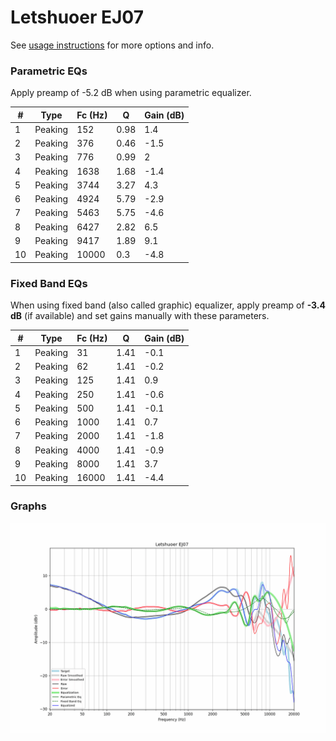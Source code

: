 # Letshuoer EJ07
See [usage instructions](https://github.com/jaakkopasanen/AutoEq#usage) for more options and info.

### Parametric EQs
Apply preamp of -5.2 dB when using parametric equalizer.

|   # | Type    |   Fc (Hz) |    Q |   Gain (dB) |
|-----|---------|-----------|------|-------------|
|   1 | Peaking |       152 | 0.98 |         1.4 |
|   2 | Peaking |       376 | 0.46 |        -1.5 |
|   3 | Peaking |       776 | 0.99 |         2   |
|   4 | Peaking |      1638 | 1.68 |        -1.4 |
|   5 | Peaking |      3744 | 3.27 |         4.3 |
|   6 | Peaking |      4924 | 5.79 |        -2.9 |
|   7 | Peaking |      5463 | 5.75 |        -4.6 |
|   8 | Peaking |      6427 | 2.82 |         6.5 |
|   9 | Peaking |      9417 | 1.89 |         9.1 |
|  10 | Peaking |     10000 | 0.3  |        -4.8 |

### Fixed Band EQs
When using fixed band (also called graphic) equalizer, apply preamp of **-3.4 dB** (if available) and set gains manually with these parameters.

|   # | Type    |   Fc (Hz) |    Q |   Gain (dB) |
|-----|---------|-----------|------|-------------|
|   1 | Peaking |        31 | 1.41 |        -0.1 |
|   2 | Peaking |        62 | 1.41 |        -0.2 |
|   3 | Peaking |       125 | 1.41 |         0.9 |
|   4 | Peaking |       250 | 1.41 |        -0.6 |
|   5 | Peaking |       500 | 1.41 |        -0.1 |
|   6 | Peaking |      1000 | 1.41 |         0.7 |
|   7 | Peaking |      2000 | 1.41 |        -1.8 |
|   8 | Peaking |      4000 | 1.41 |        -0.9 |
|   9 | Peaking |      8000 | 1.41 |         3.7 |
|  10 | Peaking |     16000 | 1.41 |        -4.4 |

### Graphs
![](./Letshuoer%20EJ07.png)
